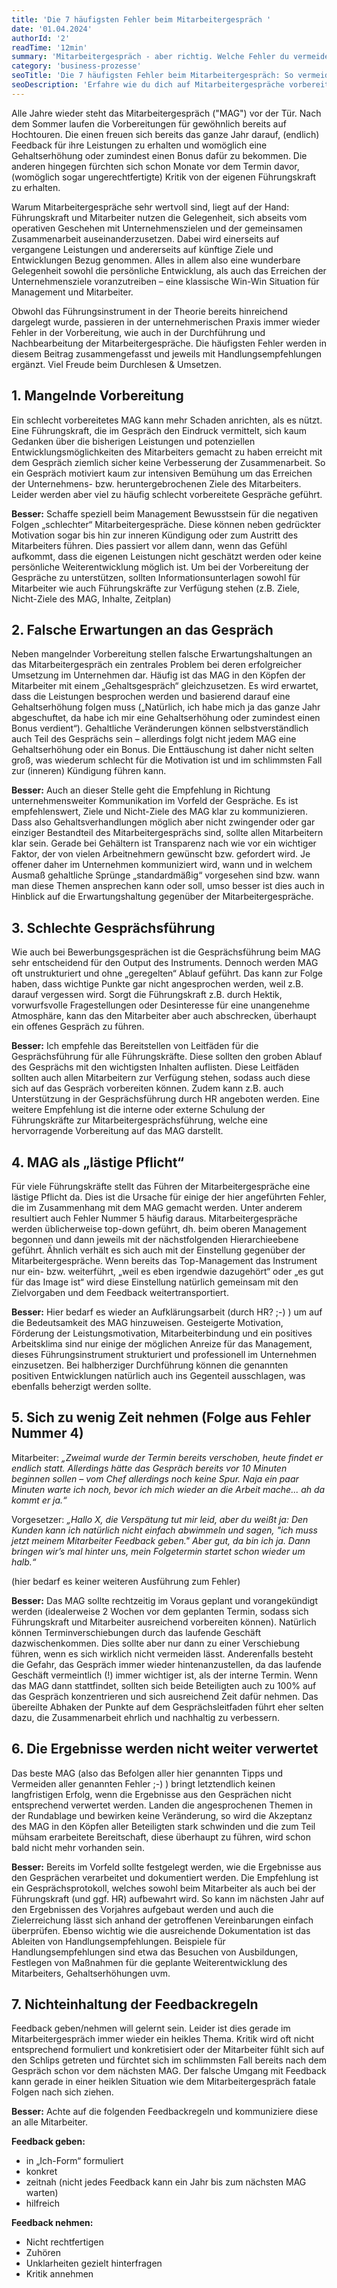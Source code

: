 ```yaml
---
title: 'Die 7 häufigsten Fehler beim Mitarbeitergespräch '
date: '01.04.2024'
authorId: '2'
readTime: '12min'
summary: 'Mitarbeitergespräch - aber richtig. Welche Fehler du vermeiden solltest, um Mitarbeitergespräche erfolgreich umzusetzen.'
category: 'business-prozesse'
seoTitle: 'Die 7 häufigsten Fehler beim Mitarbeitergespräch: So vermeidest du sie erfolgreich'
seoDescription: 'Erfahre wie du dich auf Mitarbeitergespräche vorbereitest, falsche Erwartungen vermeidest und die Qualität der Gesprächsführung verbessern kannst. Lerne wie du Fehler bei der Zeitplanung, der Weiterverwertung der Ergebnisse und der Einhaltung von Feedbackregeln verhindern kannst, um eine positive und produktive Arbeitsumgebung zu schaffen.'
---
```


Alle Jahre wieder steht das Mitarbeitergespräch ("MAG") vor der Tür. Nach dem Sommer laufen die Vorbereitungen für gewöhnlich bereits auf Hochtouren. Die einen freuen sich bereits das ganze Jahr darauf, (endlich) Feedback für ihre Leistungen zu erhalten und womöglich eine Gehaltserhöhung oder zumindest einen Bonus dafür zu bekommen. Die anderen hingegen fürchten sich schon Monate vor dem Termin davor, (womöglich sogar ungerechtfertigte) Kritik von der eigenen Führungskraft zu erhalten.

Warum Mitarbeitergespräche sehr wertvoll sind, liegt auf der Hand: Führungskraft und Mitarbeiter nutzen die Gelegenheit, sich abseits vom operativen Geschehen mit Unternehmenszielen und der gemeinsamen Zusammenarbeit auseinanderzusetzen. Dabei wird einerseits auf vergangene Leistungen und andererseits auf künftige Ziele und Entwicklungen Bezug genommen. Alles in allem also eine wunderbare Gelegenheit sowohl die persönliche Entwicklung, als auch das Erreichen der Unternehmensziele voranzutreiben – eine klassische Win-Win Situation für Management und Mitarbeiter.


Obwohl das Führungsinstrument in der Theorie bereits hinreichend dargelegt wurde, passieren in der unternehmerischen Praxis immer wieder Fehler in der Vorbereitung, wie auch in der Durchführung und Nachbearbeitung der Mitarbeitergespräche. Die häufigsten Fehler werden in diesem Beitrag zusammengefasst und jeweils mit Handlungsempfehlungen ergänzt. Viel Freude beim Durchlesen & Umsetzen.


## 1.	Mangelnde Vorbereitung

Ein schlecht vorbereitetes MAG kann mehr Schaden anrichten, als es nützt. Eine Führungskraft, die im Gespräch den Eindruck vermittelt, sich kaum Gedanken über die bisherigen Leistungen und potenziellen Entwicklungsmöglichkeiten des Mitarbeiters gemacht zu haben erreicht mit dem Gespräch ziemlich sicher keine Verbesserung der Zusammenarbeit. So ein Gespräch motiviert kaum zur intensiven Bemühung um das Erreichen der Unternehmens- bzw. heruntergebrochenen Ziele des Mitarbeiters. Leider werden aber viel zu häufig schlecht vorbereitete Gespräche geführt. 

__Besser:__ Schaffe speziell beim Management Bewusstsein für die negativen Folgen „schlechter“ Mitarbeitergespräche. Diese können neben gedrückter Motivation sogar bis hin zur inneren Kündigung oder zum Austritt des Mitarbeiters führen. Dies passiert vor allem dann, wenn das Gefühl aufkommt, dass die eigenen Leistungen nicht geschätzt werden oder keine persönliche Weiterentwicklung möglich ist.
Um bei der Vorbereitung der Gespräche zu unterstützen, sollten Informationsunterlagen sowohl für Mitarbeiter wie auch Führungskräfte zur Verfügung stehen (z.B. Ziele, Nicht-Ziele des MAG, Inhalte, Zeitplan) 

## 2.	Falsche Erwartungen an das Gespräch

Neben mangelnder Vorbereitung stellen falsche Erwartungshaltungen an das Mitarbeitergespräch ein zentrales Problem bei deren erfolgreicher Umsetzung im Unternehmen dar. Häufig ist das MAG in den Köpfen der Mitarbeiter mit einem „Gehaltsgespräch“ gleichzusetzen. Es wird erwartet, dass die Leistungen besprochen werden und basierend darauf eine Gehaltserhöhung folgen muss („Natürlich, ich habe mich ja das ganze Jahr abgeschuftet, da habe ich mir eine Gehaltserhöhung oder zumindest einen Bonus verdient“). Gehaltliche Veränderungen können selbstverständlich auch Teil des Gesprächs sein – allerdings folgt nicht jedem MAG eine Gehaltserhöhung oder ein Bonus. Die Enttäuschung ist daher nicht selten groß, was wiederum schlecht für die Motivation ist und im schlimmsten Fall zur (inneren) Kündigung führen kann.

__Besser:__ Auch an dieser Stelle geht die Empfehlung in Richtung unternehmensweiter Kommunikation im Vorfeld der Gespräche. Es ist empfehlenswert, Ziele und Nicht-Ziele des MAG klar zu kommunizieren. Dass also Gehaltsverhandlungen möglich aber nicht zwingender oder gar einziger Bestandteil des Mitarbeitergesprächs sind, sollte allen Mitarbeitern klar sein. Gerade bei Gehältern ist Transparenz nach wie vor ein wichtiger Faktor, der von vielen Arbeitnehmern gewünscht bzw. gefordert wird. Je offener daher im Unternehmen kommuniziert wird, wann und in welchem Ausmaß gehaltliche Sprünge „standardmäßig“ vorgesehen sind bzw. wann man diese Themen ansprechen kann oder soll, umso besser ist dies auch in Hinblick auf die Erwartungshaltung gegenüber der Mitarbeitergespräche.


## 3.	Schlechte Gesprächsführung

Wie auch bei Bewerbungsgesprächen ist die Gesprächsführung beim MAG sehr entscheidend für den Output des Instruments. Dennoch werden MAG oft unstrukturiert und ohne „geregelten“ Ablauf geführt. Das kann zur Folge haben, dass wichtige Punkte gar nicht angesprochen werden, weil z.B. darauf vergessen wird. Sorgt die Führungskraft z.B. durch Hektik, vorwurfsvolle Fragestellungen oder Desinteresse für eine unangenehme Atmosphäre, kann das den Mitarbeiter aber auch abschrecken, überhaupt ein offenes Gespräch zu führen.


__Besser:__
Ich empfehle das Bereitstellen von Leitfäden für die Gesprächsführung für alle Führungskräfte. Diese sollten den groben Ablauf des Gesprächs mit den wichtigsten Inhalten auflisten. Diese Leitfäden sollten auch allen Mitarbeitern zur Verfügung stehen, sodass auch diese sich auf das Gespräch vorbereiten können. Zudem kann z.B. auch Unterstützung in der Gesprächsführung durch HR angeboten werden. Eine weitere Empfehlung ist die interne oder externe Schulung der Führungskräfte zur Mitarbeitergesprächsführung, welche eine hervorragende Vorbereitung auf das MAG darstellt.


## 4.	MAG als „lästige Pflicht“

Für viele Führungskräfte stellt das Führen der Mitarbeitergespräche eine lästige Pflicht da. Dies ist die Ursache für einige der hier angeführten Fehler, die im Zusammenhang mit dem MAG gemacht werden. Unter anderem resultiert auch Fehler Nummer 5 häufig daraus. Mitarbeitergespräche werden üblicherweise top-down geführt, dh. beim oberen Management begonnen und dann jeweils mit der nächstfolgenden Hierarchieebene geführt. Ähnlich verhält es sich auch mit der Einstellung gegenüber der Mitarbeitergespräche. Wenn bereits das Top-Management das Instrument nur ein- bzw. weiterführt, „weil es eben irgendwie dazugehört“ oder „es gut für das Image ist“ wird diese Einstellung natürlich gemeinsam mit den Zielvorgaben und dem Feedback weitertransportiert.


__Besser:__ Hier bedarf es wieder an Aufklärungsarbeit (durch HR? ;-) )  um auf die Bedeutsamkeit des MAG hinzuweisen. Gesteigerte Motivation, Förderung der Leistungsmotivation, Mitarbeiterbindung und ein positives Arbeitsklima sind nur einige der möglichen Anreize für das Management, dieses Führungsinstrument strukturiert und professionell im Unternehmen einzusetzen. Bei halbherziger Durchführung können die genannten positiven Entwicklungen natürlich auch ins Gegenteil ausschlagen, was ebenfalls beherzigt werden sollte.


## 5.	Sich zu wenig Zeit nehmen (Folge aus Fehler Nummer 4)

Mitarbeiter: *„Zweimal wurde der Termin bereits verschoben, heute findet er endlich statt. Allerdings hätte das Gespräch bereits vor 10 Minuten beginnen sollen – vom Chef allerdings noch keine Spur. Naja ein paar Minuten warte ich noch, bevor ich mich wieder an die Arbeit mache... ah da kommt er ja.“* 

Vorgesetzer: *„Hallo X, die Verspätung tut mir leid, aber du weißt ja: Den Kunden kann ich natürlich nicht einfach abwimmeln und sagen, "ich muss jetzt meinem Mitarbeiter Feedback geben." Aber gut, da bin ich ja. Dann bringen wir’s mal hinter uns, mein Folgetermin startet schon wieder um halb.“*

(hier bedarf es keiner weiteren Ausführung zum Fehler)

__Besser:__
Das MAG sollte rechtzeitig im Voraus geplant und vorangekündigt werden (idealerweise 2 Wochen vor dem geplanten Termin, sodass sich Führungskraft und Mitarbeiter ausreichend vorbereiten können). Natürlich können Terminverschiebungen durch das laufende Geschäft dazwischenkommen. Dies sollte aber nur dann zu einer Verschiebung führen, wenn es sich wirklich nicht vermeiden lässt. Anderenfalls besteht die Gefahr, das Gespräch immer wieder hintenanzustellen, da das laufende Geschäft vermeintlich (!) immer wichtiger ist, als der interne Termin. Wenn das MAG dann stattfindet, sollten sich beide Beteiligten auch zu 100% auf das Gespräch konzentrieren und sich ausreichend Zeit dafür nehmen. Das übereilte Abhaken der Punkte auf dem Gesprächsleitfaden führt eher selten dazu, die Zusammenarbeit ehrlich und nachhaltig zu verbessern.


## 6.	Die Ergebnisse werden nicht weiter verwertet

Das beste MAG (also das Befolgen aller hier genannten Tipps und Vermeiden aller genannten Fehler ;-) ) bringt letztendlich keinen langfristigen Erfolg, wenn die Ergebnisse aus den Gesprächen nicht entsprechend verwertet werden. Landen die angesprochenen Themen in der Rundablage und bewirken keine Veränderung, so wird die Akzeptanz des MAG in den Köpfen aller Beteiligten stark schwinden und die zum Teil mühsam erarbeitete Bereitschaft, diese überhaupt zu führen, wird schon bald nicht mehr vorhanden sein.

__Besser:__
Bereits im Vorfeld sollte festgelegt werden, wie die Ergebnisse aus den Gesprächen verarbeitet und dokumentiert werden. Die Empfehlung ist ein Gesprächsprotokoll, welches sowohl beim Mitarbeiter als auch bei der Führungskraft (und ggf. HR) aufbewahrt wird. So kann im nächsten Jahr auf den Ergebnissen des Vorjahres aufgebaut werden und auch die Zielerreichung lässt sich anhand der getroffenen Vereinbarungen einfach überprüfen. Ebenso wichtig wie die ausreichende Dokumentation ist das Ableiten von Handlungsempfehlungen. Beispiele für Handlungsempfehlungen sind etwa das Besuchen von Ausbildungen, Festlegen von Maßnahmen für die geplante Weiterentwicklung des Mitarbeiters, Gehaltserhöhungen uvm.

## 7.	Nichteinhaltung der Feedbackregeln

Feedback geben/nehmen will gelernt sein. Leider ist dies gerade im Mitarbeitergespräch immer wieder ein heikles Thema. Kritik wird oft nicht entsprechend formuliert und konkretisiert oder der Mitarbeiter fühlt sich auf den Schlips getreten und fürchtet sich im schlimmsten Fall bereits nach dem Gespräch schon vor dem nächsten MAG. Der falsche Umgang mit Feedback kann gerade in einer heiklen Situation wie dem Mitarbeitergespräch fatale Folgen nach sich ziehen.


__Besser:__
Achte auf die folgenden Feedbackregeln und kommuniziere diese an alle Mitarbeiter. 

__Feedback geben:__
-	in „Ich-Form“ formuliert 
-	konkret
-	zeitnah (nicht jedes Feedback kann ein Jahr bis zum nächsten MAG warten)
-	hilfreich


__Feedback nehmen:__
-	Nicht rechtfertigen
-	Zuhören
-	Unklarheiten gezielt hinterfragen
-	Kritik annehmen 


